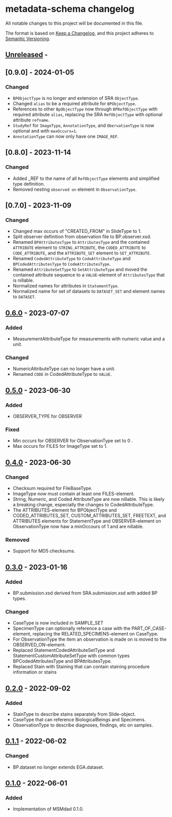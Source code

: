# metadata-schema changelog

All notable changes to this project will be documented in this file.

The format is based on [Keep a Changelog](https://keepachangelog.com/en/1.0.0/),
and this project adheres to [Semantic Versioning](https://semver.org/spec/v2.0.0.html).

## [Unreleased] -

## [0.9.0] - 2024-01-05

### Changed

- `BPObjectType` is no longer and extension of SRA `ObjectType`.
- Changed `alias` to be a required attribute for `BPObjectType`.
- References to other `BpObjectType` now through `BPRefObjectType` with required attribute `alias`, replacing the SRA `RefObjectType` with optional attribute `refname`.
- `StudyRef` for `ImageType`, `AnnotationType`, and `ObervationType` is now optional and with `maxOccurs=1`.
- `AnnotationType` can now only have one `IMAGE_REF`.

## [0.8.0] - 2023-11-14

### Changed

- Added _REF to the name of all `RefObjectType` elements and simplified type definition.
- Removed nesting `observed on` element in `ObservationType`.

## [0.7.0] - 2023-11-09

### Changed

- Changed max occurs of "CREATED_FROM" in SlideType to 1.
- Split observer definition from observation file to BP.observer.xsd.
- Renamed `BPAttributesType` to `AttributesType` and the contained `ATTRIBUTE` element to `STRING_ATTRIBUTE`, the `CODED_ATTRIBUTE` to `CODE_ATTRIBUTE`, and the `ATTRIBUTE_SET` element to `SET_ATTRIBUTE`.
- Renamed `CodedAttributeType` to `CodeAttributeType` and `BPCodedAttributesType` to `CodeAttributesType`.
- Renamed `AttributeSetType` to `SetAttributeType` and moved the contained attribute sequence to a `VALUE`-element of `AttributesType` that is nillable.
- Normalized names for attributes in `StatementType`.
- Normalized name for set of datasets to `DATASET_SET` and element names to `DATASET`.

## [0.6.0] - 2023-07-07

### Added

- MeasurementAttributeType for measurements with numeric value and a unit.

### Changed

- NumericAttributeType can no longer have a unit.
- Renamed `CODE` in CodedAttributeType to `VALUE`.

## [0.5.0] - 2023-06-30

### Added

- OBSERVER_TYPE for OBSERVER

### Fixed

- Min occurs for OBSERVER for ObservationType set to 0 .
- Max occurs for FILES for ImageType set to 1.

## [0.4.0] - 2023-06-30

### Changed

- Checksum required for FileBaseType.
- ImageType now must contain at least one FILES-element.
- String, Numeric, and Coded AttributeType are now nillable. This is likely a breaking change, especially the changes to CodedAttributeType.
- The ATTRIBUTES-element for BPObjectType and CODED_ATTRIBUTES_SET, CUSTOM_ATTRIBUTES_SET, FREETEXT, and ATTRIBUTES elements for StatementType and OBSERVER-element on ObservationType now haw a minOccours of 1 and are nillable.

### Removed

- Support for MD5 checksums.

## [0.3.0] - 2023-01-16

### Added

- BP.submission.xsd derived from SRA.submission.xsd with added BP types.

### Changed

- CaseType is now included in SAMPLE_SET
- SpecimenType can optionally reference a case with the PART_OF_CASE-element, replacing the RELATED_SPECIMENS-element on CaseType.
- For ObservationType the item an observation is made on is moved to the OBSERVED_ON-element.
- Replaced StatementCodedAttributeSetType and StatementCustomAttributeSetType with common types BPCodedAttributesType and BPAttributesType.
- Replaced Stain with Staining that can contain staining procedure information or stains

## [0.2.0] - 2022-09-02

### Added

- StainType to describe stains separately from Slide-object.
- CaseType that can reference BiologicalBeings and Specimens.
- ObservationType to describe diagnoses, findings, etc on samples.

## [0.1.1] - 2022-06-02

### Changed

- BP.dataset no longer extends EGA.dataset.

## [0.1.0] - 2022-06-01

### Added

- Implementation of MSMdad 0.1.0.

[Unreleased]: https://github.com/imi-bigpicture/metadata-schema/compare/0.6.0..HEAD
[0.6.0]: https://github.com/imi-bigpicture/metadata-schema/compare/v0.5.0..v0.6.0
[0.5.0]: https://github.com/imi-bigpicture/metadata-schema/compare/v0.4.0..v0.5.0
[0.4.0]: https://github.com/imi-bigpicture/metadata-schema/compare/v0.3.0..v0.4.0
[0.3.0]: https://github.com/imi-bigpicture/metadata-schema/compare/v0.2.0..v0.3.0
[0.2.0]: https://github.com/imi-bigpicture/metadata-schema/compare/v0.1.1..v0.2.0
[0.1.1]: https://github.com/imi-bigpicture/metadata-schema/compare/v0.1.0..v0.1.1
[0.1.0]: https://github.com/imi-bigpicture/metadata-schema/tree/refs/tags/v0.1.0
